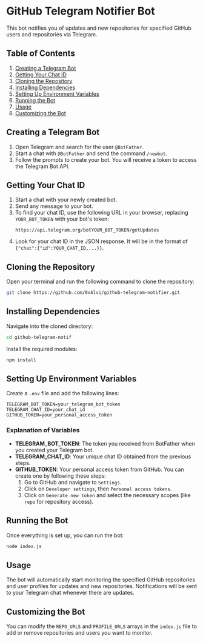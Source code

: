 # GitHub Telegram Notifier Bot

This bot notifies you of updates and new repositories for specified GitHub users and repositories via Telegram.

## Table of Contents

1. [Creating a Telegram Bot](#creating-a-telegram-bot)
2. [Getting Your Chat ID](#getting-your-chat-id)
3. [Cloning the Repository](#cloning-the-repository)
4. [Installing Dependencies](#installing-dependencies)
5. [Setting Up Environment Variables](#setting-up-environment-variables)
6. [Running the Bot](#running-the-bot)
7. [Usage](#usage)
8. [Customizing the Bot](#customizing-the-bot)

## Creating a Telegram Bot

1. Open Telegram and search for the user `@BotFather`.
2. Start a chat with `@BotFather` and send the command `/newbot`.
3. Follow the prompts to create your bot. You will receive a token to access the Telegram Bot API.

## Getting Your Chat ID

1. Start a chat with your newly created bot.
2. Send any message to your bot.
3. To find your chat ID, use the following URL in your browser, replacing `YOUR_BOT_TOKEN` with your bot's token:
   ```
   https://api.telegram.org/botYOUR_BOT_TOKEN/getUpdates
   ```
4. Look for your chat ID in the JSON response. It will be in the format of `{"chat":{"id":YOUR_CHAT_ID,...}}`.

## Cloning the Repository

Open your terminal and run the following command to clone the repository:

```bash
git clone https://github.com/0xAlvi/github-telegram-notifier.git
```

## Installing Dependencies

Navigate into the cloned directory:

```bash
cd github-telegram-notif
```

Install the required modules:

```bash
npm install
```

## Setting Up Environment Variables

Create a `.env` file and add the following lines:

```
TELEGRAM_BOT_TOKEN=your_telegram_bot_token
TELEGRAM_CHAT_ID=your_chat_id
GITHUB_TOKEN=your_personal_access_token
```

### Explanation of Variables

- **TELEGRAM_BOT_TOKEN**: The token you received from BotFather when you created your Telegram bot.
- **TELEGRAM_CHAT_ID**: Your unique chat ID obtained from the previous steps.
- **GITHUB_TOKEN**: Your personal access token from GitHub. You can create one by following these steps:
  1. Go to GitHub and navigate to `Settings`.
  2. Click on `Developer settings`, then `Personal access tokens`.
  3. Click on `Generate new token` and select the necessary scopes (like `repo` for repository access).

## Running the Bot

Once everything is set up, you can run the bot:

```bash
node index.js
```

## Usage

The bot will automatically start monitoring the specified GitHub repositories and user profiles for updates and new repositories. Notifications will be sent to your Telegram chat whenever there are updates.

## Customizing the Bot

You can modify the `REPO_URLS` and `PROFILE_URLS` arrays in the `index.js` file to add or remove repositories and users you want to monitor.
